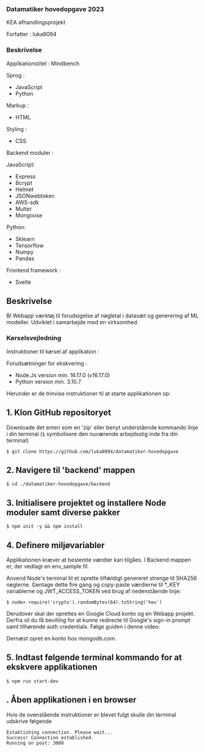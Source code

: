 ### Datamatiker hovedopgave 2023
KEA afhandlingsprojekt

Forfatter : luka8094

### Beskrivelse

Applikationstitel : Mindbench

Sprog :

- JavaScript
- Python

Markup :

- HTML

Styling :

- CSS

Backend moduler :

JavaScript:
- Express
- Bcrypt
- Helmet
- JSONwebtoken
- AWS-sdk
- Multer
- Mongoose

Python:
- Sklearn
- Tensorflow
- Numpy
- Pandas

Frontend framework :
- Svelte

## Beskrivelse

BI Webapp værktøj til forudsigelse af nøgletal i datasæt og generering af ML modeller. Udviklet i samarbejde med en virksomhed.

### Kørselsvejledning

Instruktioner til kørsel af applikation :

Forudsætninger for ekskvering :

- Node.Js version min. 16.17.0 (v16.17.0) 
- Python version min. 3.10.7

Herunder er de trinvise instruktioner til at starte applikationen op:

## 1. Klon GitHub repositoryet 
Downloade det enten som en 'zip' eller benyt understående kommando linje i din terminal
(```$``` symbolisere den nuværende arbejdsstig inde fra din terminal)

```$ git clone https://github.com/luka8094/datamatiker-hovedopgave```

## 2. Navigere til 'backend' mappen

```$ cd ./datamatiker-hovedopgave/backend```

## 3. Initialisere projektet og installere Node moduler samt diverse pakker

```$ npm init -y && npm install```

## 4. Definere miljøvariabler
Applikationen kræver at bestemte værdier kan tilgåes. I Backend mappen er, der vedlagt en env_sample fil.

Anvend Node's terminal til et oprette tilfældigt genereret strenge til SHA256 nøglerne. Gentage dette fire gang og copy-paste værdierne til *_KEY variablerne og JWT_ACCESS_TOKEN ved brug af nedenstående linje:

```$ node> require('crypto').randomBytes(64).toString('hex')```

Derudover skal der oprettes en Google Cloud konto og en Webapp projekt. Derfra vil du få bevilling for at kunne redirecte til Google's sign-in prompt samt tilhørende auth credentials. Følge guiden i denne video:


Dernæst opret en konto hos mongodb.com.


## 5. Indtast følgende terminal kommando for at ekskvere applikationen

```$ npm run start-dev```

## . Åben applikationen i en browser
Hvis de ovenstående instruktioner er blevet fulgt skulle din terminal udskrive følgende
``` 
Establishing connection. Please wait...
Success! Connection established.
Running on post: 3000
```



